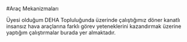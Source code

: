 #Araç Mekanizmaları

Üyesi olduğum DEHA Topluluğunda üzerinde çalıştığımız döner kanatlı insansız hava araçlarına farklı görev yeteneklerini kazandırmak üzerine yaptığım çalıştırmalar burada yer almaktadır.
